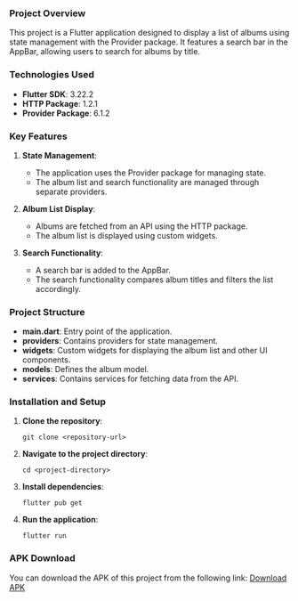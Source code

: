 ### Project Overview

This project is a Flutter application designed to display a list of albums using state management with the Provider package. It features a search bar in the AppBar, allowing users to search for albums by title.

### Technologies Used

- **Flutter SDK**: 3.22.2
- **HTTP Package**: 1.2.1
- **Provider Package**: 6.1.2

### Key Features

1. **State Management**:
   - The application uses the Provider package for managing state.
   - The album list and search functionality are managed through separate providers.

2. **Album List Display**:
   - Albums are fetched from an API using the HTTP package.
   - The album list is displayed using custom widgets.

3. **Search Functionality**:
   - A search bar is added to the AppBar.
   - The search functionality compares album titles and filters the list accordingly.

### Project Structure

- **main.dart**: Entry point of the application.
- **providers**: Contains providers for state management.
- **widgets**: Custom widgets for displaying the album list and other UI components.
- **models**: Defines the album model.
- **services**: Contains services for fetching data from the API.

### Installation and Setup

1. **Clone the repository**:
   ```
   git clone <repository-url>
   ```
2. **Navigate to the project directory**:
   ```
   cd <project-directory>
   ```
3. **Install dependencies**:
   ```
   flutter pub get
   ```
4. **Run the application**:
   ```
   flutter run
   ```

### APK Download

You can download the APK of this project from the following link: [Download APK](https://drive.google.com/drive/folders/16pmVTm-nUacCzu6WgTAhXcvdqEYz-eS_?usp=sharing)
